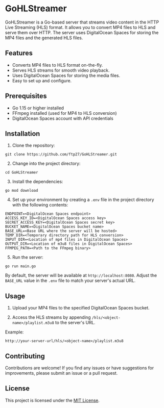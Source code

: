 # GoHLStreamer

GoHLStreamer is a Go-based server that streams video content in the HTTP Live Streaming (HLS) format. It allows you to convert MP4 files to HLS and serve them over HTTP. The server uses DigitalOcean Spaces for storing the MP4 files and the generated HLS files.

## Features

- Converts MP4 files to HLS format on-the-fly.
- Serves HLS streams for smooth video playback.
- Uses DigitalOcean Spaces for storing the media files.
- Easy to set up and configure.

## Prerequisites

- Go 1.15 or higher installed
- FFmpeg installed (used for MP4 to HLS conversion)
- DigitalOcean Spaces account with API credentials

## Installation

1. Clone the repository:

```shell
git clone https://github.com/ftp27/GoHLStreamer.git
```

2. Change into the project directory:

```shell
cd GoHLStreamer
```

3. Install the dependencies:

```shell
go mod download
```

4. Set up your environment by creating a `.env` file in the project directory with the following contents:

```shell
ENDPOINT=<DigitalOcean Spaces endpoint>
ACCESS_KEY_ID=<DigitalOcean Spaces access key>
SECRET_ACCESS_KEY=<DigitalOcean Spaces secret key>
BUCKET_NAME=<DigitalOcean Spaces bucket name>
BASE_URL=<Base URL where the server will be hosted>
TEMP_DIR=<Temporary directory path for HLS conversion>
INPUT_DIR=<Location of mp4 files in DigitalOcean Spaces>
OUTPUT_DIR=<Location of m3u8 files in DigitalOcean Spaces>
FFMPEG_PATH=<Path to the FFmpeg binary>
```

5. Run the server:

```shell
go run main.go
```

By default, the server will be available at `http://localhost:8080`. Adjust the `BASE_URL` value in the `.env` file to match your server's actual URL.

## Usage

1. Upload your MP4 files to the specified DigitalOcean Spaces bucket.

2. Access the HLS streams by appending `/hls/<object-name>/playlist.m3u8` to the server's URL.

Example:
```
http://your-server-url/hls/<object-name>/playlist.m3u8
```

## Contributing

Contributions are welcome! If you find any issues or have suggestions for improvements, please submit an issue or a pull request.

## License

This project is licensed under the [MIT License](LICENSE).